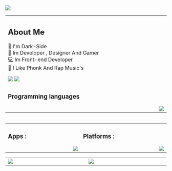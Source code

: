<img src="https://s6.uupload.ir/files/57ee158866412cb7dfee70c6042904fc_ljjj.jpg" draggable="false">


<table>
	 <td width="1200px">
	 <h2>About Me</h2>
👻 I'm Dark-Side<br>
🌙 Im Developer , Designer And Gamer<br>
💻 Im Front-end Developer<br>
🎸 I Like Phonk And Rap Music's<br>
 </p>
 <img src="https://komarev.com/ghpvc/?username=6Dark-Side9&color=blue&label=Profile Views" draggable="false"> <a href="https://reymit.ir/black-shadow"> <img src="https://img.shields.io/badge/Donate-104098.svg?style=&logo=paypal" draggable="false"></a>


</td>
	<tr>
	<td width="1200px">
	<h3>Programming languages</h3>
	<img align="right" src="https://skillicons.dev/icons?i=html,css,js,vue,tailwind,nodejs" draggable="false"></td>
	</tr>
	<table>   
   

<table align="center">
	<tr>
		<td width="1200px">
	    <h3>Apps :</h3>
        <img align="right" src="https://skillicons.dev/icons?i=vscode,visualstudio,figma,git,photoshop" draggable="false">
		</td>
		<td width="1200px">
	    <h3>Platforms :</h3>
        <img align="right" src="https://skillicons.dev/icons?i=discord,instagram,github,linkedin" draggable="false">
		</td>
	</tr>
</table>
		
<table align="center">
	<tr>
		<td width="1200px">
        <img align="center" src="https://github-readme-stats.vercel.app/api?username=6Dark-Side9&themedracula=dark&show_icons=true&bg_color=0D1117&hide_border=true" draggable="false">
		</td>
		<td width="1200px">
        <img align="center" src="https://github-readme-stats.vercel.app/api/top-langs/?username=6Dark-Side9&layout=compact&bg_color=0D1117&hide_border=true" draggable="false">
		</td>
	</tr>
</table>
<br>


